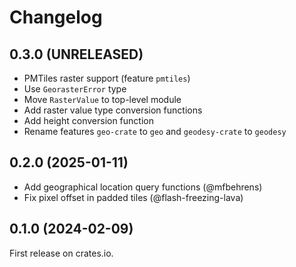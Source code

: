 # Changelog

## 0.3.0 (UNRELEASED)

* PMTiles raster support (feature `pmtiles`)
* Use `GeorasterError` type
* Move `RasterValue` to top-level module
* Add raster value type conversion functions
* Add height conversion function
* Rename features `geo-crate` to `geo` and `geodesy-crate` to `geodesy`

## 0.2.0 (2025-01-11)

* Add geographical location query functions (@mfbehrens)
* Fix pixel offset in padded tiles (@flash-freezing-lava)

## 0.1.0 (2024-02-09)

First release on crates.io.
